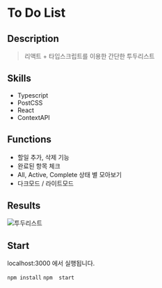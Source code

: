 # To Do List

## Description

> 리액트 + 타입스크립트를 이용한 간단한 투두리스트

## Skills

- Typescript
- PostCSS
- React
- ContextAPI

## Functions

- 할일 추가, 삭제 기능
- 완료된 항목 체크
- All, Active, Complete 상태 별 모아보기
- 다크모드 / 라이트모드

## Results

![투두리스트](https://user-images.githubusercontent.com/78401434/206826871-cba8c6d5-563d-43ad-9c95-38ff5b8e3045.png)

## Start

localhost:3000 에서 실행됩니다.

```npm install```
```npm  start```
